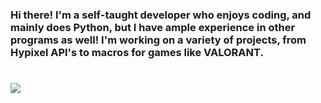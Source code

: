 ### Hi there! I'm a self-taught developer who enjoys coding, and mainly does Python, but I have ample experience in other programs as well! I'm working on a variety of projects, from Hypixel API's to macros for games like VALORANT.

# ![](https://komarev.com/ghpvc/?username=DocEmerald&color=blue)

<!--
**DocEmerald/DOcEmerald** is a ✨ _special_ ✨ repository because its `README.md` (this file) appears on your GitHub profile.

Here are some ideas to get you started:

- 🔭 I’m currently working on ...
- 🌱 I’m currently learning ...
- 👯 I’m looking to collaborate on ...
- 🤔 I’m looking for help with ...
- 💬 Ask me about ...
- 📫 How to reach me: ...
- 😄 Pronouns: ...
- ⚡ Fun fact: ...
-->
